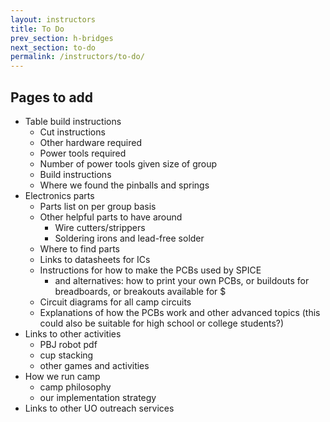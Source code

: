 ```yaml
---
layout: instructors
title: To Do
prev_section: h-bridges
next_section: to-do
permalink: /instructors/to-do/
---
```



## Pages to add

- Table build instructions
    - Cut instructions
    - Other hardware required
    - Power tools required
    - Number of power tools given size of group
    - Build instructions
    - Where we found the pinballs and springs
- Electronics parts
    - Parts list on per group basis
    - Other helpful parts to have around
        - Wire cutters/strippers
        - Soldering irons and lead-free solder
    - Where to find parts
    - Links to datasheets for ICs
    - Instructions for how to make the PCBs used by SPICE
        - and alternatives: how to print your own PCBs, or buildouts for breadboards, or breakouts available for $
    - Circuit diagrams for all camp circuits
    - Explanations of how the PCBs work and other advanced topics (this could also be suitable for high school or college students?)
- Links to other activities
    - PBJ robot pdf
    - cup stacking
    - other games and activities
- How we run camp
    - camp philosophy
    - our implementation strategy
- Links to other UO outreach services